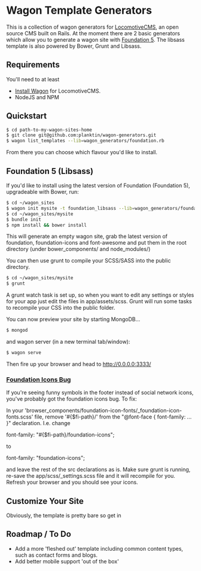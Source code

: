 # Wagon Template Generators

This is a collection of wagon generators for [LocomotiveCMS](http://locomotivecms.com), an open source CMS built on Rails. At the moment there are 2 basic generators which allow you to generate a wagon site with [Foundation 5](http://foundation.zurb.com/). The libsass template is also powered by Bower, Grunt and Libsass.

## Requirements

You'll need to at least

  * [Install Wagon](http://doc.locomotivecms.com/get-started/install-wagon) for LocomotiveCMS.
  * NodeJS and NPM

## Quickstart

```bash
$ cd path-to-my-wagon-sites-home
$ git clone git@github.com:planktin/wagon-generators.git
$ wagon list_templates --lib=wagon_generators/foundation.rb
```

From there you can choose which flavour you'd like to install. 

## Foundation 5 (Libsass)

If you'd like to install using the latest version of Foundation (Foundation 5), upgradeable with Bower, run:

```bash
$ cd ~/wagon_sites
$ wagon init mysite -t foundation_libsass --lib=wagon_generators/foundation.rb
$ cd ~/wagon_sites/mysite
$ bundle init
$ npm install && bower install
```

This will generate an empty wagon site, grab the latest version of foundation, foundation-icons and font-awesome and put them in the root directory (under bower_components/ and node_modules/)

You can then use grunt to compile your SCSS/SASS into the public directory.

```bash
$ cd ~/wagon_sites/mysite
$ grunt
```

A grunt watch task is set up, so when you want to edit any settings or styles for your app just edit the files in app/assets/scss. Grunt will run some tasks to recompile your CSS into the public folder.

You can now preview your site by starting MongoDB...

```bash
$ mongod
```
and wagon server (in a new terminal tab/window):
```bash
$ wagon serve
```

Then fire up your browser and head to http://0.0.0.0:3333/


### [Foundation Icons Bug](https://github.com/zurb/foundation-icon-fonts/pull/1)

If you're seeing funny symbols in the footer instead of social network icons, you've probably got the foundation icons bug. To fix: 

In your 'browser_components/foundation-icon-fonts/_foundation-icon-fonts.scss' file, remove '#{$fi-path}/' from the "@font-face { font-family: ... }" declaration. I.e. change

font-family: "#{$fi-path}/foundation-icons";

to

font-family: "foundation-icons";

and leave the rest of the src declarations as is. Make sure grunt is running, re-save the app/scss/_settings.scss file and it will recompile for you. Refresh your browser and you should see your icons.


## Customize Your Site

Obviously, the template is pretty bare so get in

## Roadmap / To Do

 * Add a more 'fleshed out' template including common content types, such as contact forms and blogs.
 * Add better mobile support 'out of the box'